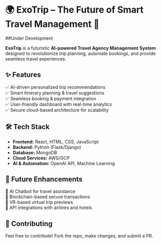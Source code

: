 # **🌍 ExoTrip – The Future of Smart Travel Management 🚀** 
##Under Development

**ExoTrip** is a futuristic **AI-powered Travel Agency Management System** designed to revolutionize trip planning, automate bookings, and provide seamless travel experiences.  

## **✨ Features**  
✅ AI-driven personalized trip recommendations  
✅ Smart itinerary planning & travel suggestions  
✅ Seamless booking & payment integration  
✅ User-friendly dashboard with real-time analytics  
✅ Secure cloud-based architecture for scalability  

## **🛠️ Tech Stack**  
- **Frontend:** React, HTML, CSS, JavaScript  
- **Backend:** Python (Flask/Django)  
- **Database:** MongoDB  
- **Cloud Services:** AWS/GCP  
- **AI & Automation:** OpenAI API, Machine Learning  


## **📌 Future Enhancements**  
🔹 AI Chatbot for travel assistance  
🔹 Blockchain-based secure transactions  
🔹 VR-based virtual trip previews  
🔹 API integrations with airlines and hotels   

## **🤝 Contributing**  
Feel free to contribute! Fork the repo, make changes, and submit a PR.  
